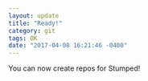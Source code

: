 ```yaml
---
layout: update
title: "Ready!"
category: git
tags: OK
date: "2017-04-08 16:21:46 -0400"
---
```


You can now create repos for Stumped!
